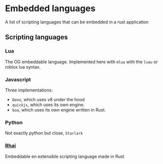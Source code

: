 # Embedded languages

A list of scripting languages that can be embedded in a rust application

## Scripting languages

### Lua

The OG embeddable language. Implemented here with `mlua` with the `luau` or
roblox lua syntax.

### Javascript

Three implementations:

- `Deno`, which uses v8 under the hood
- `quickjs`, which uses its own engine.
- `boa`, which uses its own engine written in Rust.

### Python

Not exactly python but close, `Starlark`

### [Rhai](https://github.com/rhaiscript/rhai)

Embeddable en extensible scripting language made in Rust
